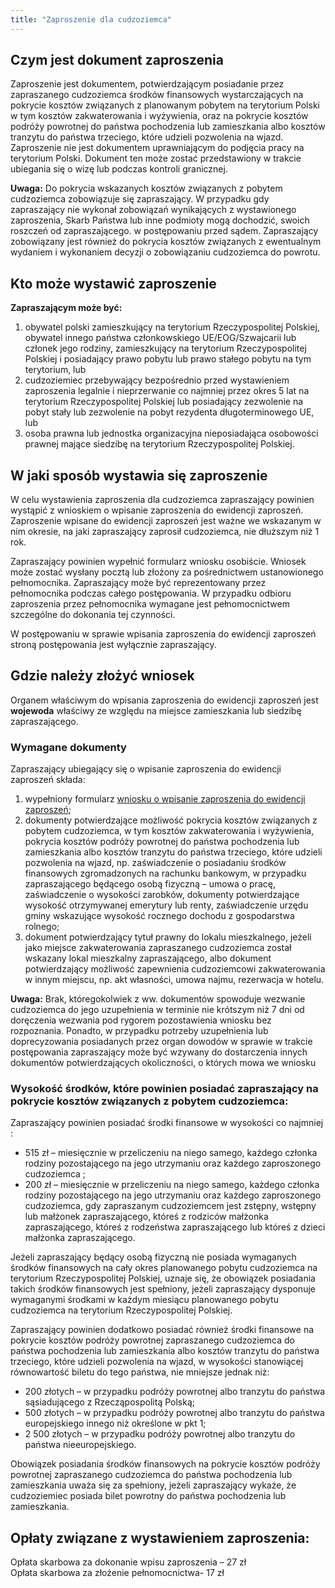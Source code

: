 ```yaml
---
title: "Zaproszenie dla cudzoziemca"
---
```


## Czym jest dokument zaproszenia

Zaproszenie jest dokumentem, potwierdzającym posiadanie przez zapraszanego cudzoziemca środków finansowych wystarczających na pokrycie kosztów związanych z planowanym pobytem na terytorium Polski w tym kosztów zakwaterowania i wyżywienia, oraz na pokrycie kosztów podróży powrotnej do państwa pochodzenia lub zamieszkania albo kosztów tranzytu do państwa trzeciego, które udzieli pozwolenia na wjazd. Zaproszenie nie jest dokumentem uprawniającym do podjęcia pracy na terytorium Polski. Dokument ten może zostać przedstawiony w trakcie ubiegania się o wizę lub podczas kontroli granicznej.

**Uwaga:** Do pokrycia wskazanych kosztów związanych z pobytem cudzoziemca zobowiązuje się zapraszający. W przypadku gdy zapraszający nie wykonał zobowiązań wynikających z wystawionego zaproszenia, Skarb Państwa lub inne podmioty mogą dochodzić, swoich roszczeń od zapraszającego. w postępowaniu przed sądem. Zapraszający zobowiązany jest również do pokrycia kosztów związanych z ewentualnym wydaniem i wykonaniem decyzji o zobowiązaniu cudzoziemca do powrotu.

## Kto może wystawić zaproszenie

**Zapraszającym może być:**

1. obywatel polski zamieszkujący na terytorium Rzeczypospolitej Polskiej, obywatel innego państwa członkowskiego UE/EOG/Szwajcarii lub członek jego rodziny, zamieszkujący na terytorium Rzeczypospolitej Polskiej i posiadający prawo pobytu lub prawo stałego pobytu na tym terytorium, lub
2. cudzoziemiec przebywający bezpośrednio przed wystawieniem zaproszenia legalnie i nieprzerwanie co najmniej przez okres 5 lat na terytorium Rzeczypospolitej Polskiej lub posiadający zezwolenie na pobyt stały lub zezwolenie na pobyt rezydenta długoterminowego UE, lub
3. osoba prawna lub jednostka organizacyjna nieposiadająca osobowości prawnej mające siedzibę na terytorium Rzeczypospolitej Polskiej.

## W jaki sposób wystawia się zaproszenie

W celu wystawienia zaproszenia dla cudzoziemca zapraszający powinien wystąpić z wnioskiem o wpisanie zaproszenia do ewidencji zaproszeń. Zaproszenie wpisane do ewidencji zaproszeń jest ważne we wskazanym w nim okresie, na jaki zapraszający zaprosił cudzoziemca, nie dłuższym niż 1 rok.

Zapraszający powinien wypełnić formularz wniosku osobiście. Wniosek może zostać wysłany pocztą lub złożony za pośrednictwem ustanowionego pełnomocnika. Zapraszający może być reprezentowany przez pełnomocnika podczas całego postępowania. W przypadku odbioru zaproszenia przez pełnomocnika wymagane jest pełnomocnictwem szczególne do dokonania tej czynności.

W postępowaniu w sprawie wpisania zaproszenia do ewidencji zaproszeń stroną postępowania jest wyłącznie zapraszający.

## Gdzie należy złożyć wniosek

Organem właściwym do wpisania zaproszenia do ewidencji zaproszeń jest **wojewoda** właściwy ze względu na miejsce zamieszkania lub siedzibę zapraszającego.

### Wymagane dokumenty

Zapraszający ubiegający się o wpisanie zaproszenia do ewidencji zaproszeń składa:

1. wypełniony formularz [wniosku o wpisanie zaproszenia do ewidencji zaproszeń](http://localhost:3000/wnioski);
2. dokumenty potwierdzające możliwość pokrycia kosztów związanych z pobytem cudzoziemca, w tym kosztów zakwaterowania i wyżywienia, pokrycia kosztów podróży powrotnej do państwa pochodzenia lub zamieszkania albo kosztów tranzytu do państwa trzeciego, które udzieli pozwolenia na wjazd, np. zaświadczenie o posiadaniu środków finansowych zgromadzonych na rachunku bankowym, w przypadku zapraszającego będącego osobą fizyczną – umowa o pracę, zaświadczenie o wysokości zarobków, dokumenty potwierdzające wysokość otrzymywanej emerytury lub renty, zaświadczenie urzędu gminy wskazujące wysokość rocznego dochodu z gospodarstwa rolnego;
3. dokument potwierdzający tytuł prawny do lokalu mieszkalnego, jeżeli jako miejsce zakwaterowania zapraszanego cudzoziemca został wskazany lokal mieszkalny zapraszającego, albo dokument potwierdzający możliwość zapewnienia cudzoziemcowi zakwaterowania w innym miejscu, np. akt własności, umowa najmu, rezerwacja w hotelu.

**Uwaga:** Brak, któregokolwiek z ww. dokumentów spowoduje wezwanie cudzoziemca do jego uzupełnienia w terminie nie krótszym niż 7 dni od doręczenia wezwania pod rygorem pozostawienia wniosku bez rozpoznania. Ponadto, w przypadku potrzeby uzupełnienia lub doprecyzowania posiadanych przez organ dowodów w sprawie w trakcie postępowania zapraszający może być wzywany do dostarczenia innych dokumentów potwierdzających okoliczności, o których mowa we wniosku

### Wysokość środków, które powinien posiadać zapraszający na pokrycie kosztów związanych z pobytem cudzoziemca:

Zapraszający powinien posiadać środki finansowe w wysokości co najmniej :

- 515 zł – miesięcznie w przeliczeniu na niego samego, każdego członka rodziny pozostającego na jego utrzymaniu oraz każdego zaproszonego cudzoziemca ;
- 200 zł – miesięcznie w przeliczeniu na niego samego, każdego członka rodziny pozostającego na jego utrzymaniu oraz każdego zaproszonego cudzoziemca, gdy zapraszanym cudzoziemcem jest zstępny, wstępny lub małżonek zapraszającego, któreś z rodziców małżonka zapraszającego, któreś z rodzeństwa zapraszającego lub któreś z dzieci małżonka zapraszającego.

Jeżeli zapraszający będący osobą fizyczną nie posiada wymaganych środków finansowych na cały okres planowanego pobytu cudzoziemca na terytorium Rzeczypospolitej Polskiej, uznaje się, że obowiązek posiadania takich środków finansowych jest spełniony, jeżeli zapraszający dysponuje wymaganymi środkami w każdym miesiącu planowanego pobytu cudzoziemca na terytorium Rzeczypospolitej Polskiej.

Zapraszający powinien dodatkowo posiadać również środki finansowe na pokrycie kosztów podróży powrotnej zapraszanego cudzoziemca do państwa pochodzenia lub zamieszkania albo kosztów tranzytu do państwa trzeciego, które udzieli pozwolenia na wjazd, w wysokości stanowiącej równowartość biletu do tego państwa, nie mniejsze jednak niż:

- 200 złotych – w przypadku podróży powrotnej albo tranzytu do państwa sąsiadującego z Rzecząpospolitą Polską;
- 500 złotych – w przypadku podróży powrotnej albo tranzytu do państwa europejskiego innego niż określone w pkt 1;
- 2 500 złotych – w przypadku podróży powrotnej albo tranzytu do państwa nieeuropejskiego.

Obowiązek posiadania środków finansowych na pokrycie kosztów podróży powrotnej zapraszanego cudzoziemca do państwa pochodzenia lub zamieszkania uważa się za spełniony, jeżeli zapraszający wykaże, że cudzoziemiec posiada bilet powrotny do państwa pochodzenia lub zamieszkania.

## Opłaty związane z wystawieniem zaproszenia:

Opłata skarbowa za dokonanie wpisu zaproszenia – 27 zł  
Opłata skarbowa za złożenie pełnomocnictwa- 17 zł
